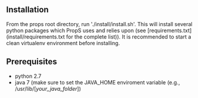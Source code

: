 Installation
------------
From the props root directory, run './install/install.sh'.
This will install several python packages which PropS uses and relies upon (see [requirements.txt](install/requirements.txt for the complete list)).
It is recommended to start a clean virtualenv environment before installing.

Prerequisites
-------------

* python 2.7
* java 7 (make sure to set the JAVA_HOME enviroment variable (e.g., /usr/lib/[*your_java_folder*])

